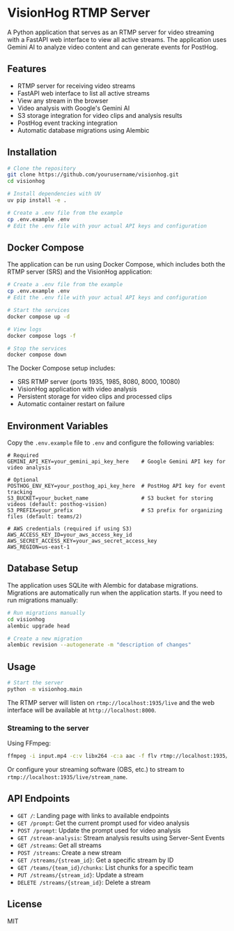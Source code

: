 # VisionHog RTMP Server

A Python application that serves as an RTMP server for video streaming with a FastAPI web interface to view all active streams. The application uses Gemini AI to analyze video content and can generate events for PostHog.

## Features

- RTMP server for receiving video streams
- FastAPI web interface to list all active streams
- View any stream in the browser
- Video analysis with Google's Gemini AI
- S3 storage integration for video clips and analysis results
- PostHog event tracking integration
- Automatic database migrations using Alembic

## Installation

```bash
# Clone the repository
git clone https://github.com/yourusername/visionhog.git
cd visionhog

# Install dependencies with UV
uv pip install -e .

# Create a .env file from the example
cp .env.example .env
# Edit the .env file with your actual API keys and configuration
```

## Docker Compose

The application can be run using Docker Compose, which includes both the RTMP server (SRS) and the VisionHog application:

```bash
# Create a .env file from the example
cp .env.example .env
# Edit the .env file with your actual API keys and configuration

# Start the services
docker compose up -d

# View logs
docker compose logs -f

# Stop the services
docker compose down
```

The Docker Compose setup includes:
- SRS RTMP server (ports 1935, 1985, 8080, 8000, 10080)
- VisionHog application with video analysis
- Persistent storage for video clips and processed clips
- Automatic container restart on failure

## Environment Variables

Copy the `.env.example` file to `.env` and configure the following variables:

```
# Required
GEMINI_API_KEY=your_gemini_api_key_here    # Google Gemini API key for video analysis

# Optional
POSTHOG_ENV_KEY=your_posthog_api_key_here  # PostHog API key for event tracking
S3_BUCKET=your_bucket_name                 # S3 bucket for storing videos (default: posthog-vision)
S3_PREFIX=your_prefix                      # S3 prefix for organizing files (default: teams/2)

# AWS credentials (required if using S3)
AWS_ACCESS_KEY_ID=your_aws_access_key_id
AWS_SECRET_ACCESS_KEY=your_aws_secret_access_key
AWS_REGION=us-east-1
```

## Database Setup

The application uses SQLite with Alembic for database migrations. Migrations are automatically run when the application starts. If you need to run migrations manually:

```bash
# Run migrations manually
cd visionhog
alembic upgrade head

# Create a new migration
alembic revision --autogenerate -m "description of changes"
```

## Usage

```bash
# Start the server
python -m visionhog.main
```

The RTMP server will listen on `rtmp://localhost:1935/live` and the web interface will be available at `http://localhost:8000`.

### Streaming to the server

Using FFmpeg:
```bash
ffmpeg -i input.mp4 -c:v libx264 -c:a aac -f flv rtmp://localhost:1935/live/stream_name
```

Or configure your streaming software (OBS, etc.) to stream to `rtmp://localhost:1935/live/stream_name`.

## API Endpoints

- `GET /`: Landing page with links to available endpoints
- `GET /prompt`: Get the current prompt used for video analysis
- `POST /prompt`: Update the prompt used for video analysis
- `GET /stream-analysis`: Stream analysis results using Server-Sent Events
- `GET /streams`: Get all streams
- `POST /streams`: Create a new stream
- `GET /streams/{stream_id}`: Get a specific stream by ID
- `GET /teams/{team_id}/chunks`: List chunks for a specific team
- `PUT /streams/{stream_id}`: Update a stream
- `DELETE /streams/{stream_id}`: Delete a stream

## License

MIT